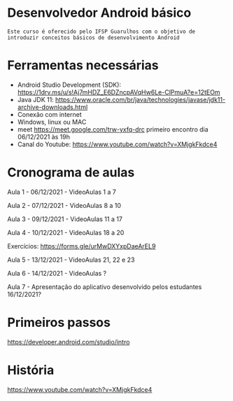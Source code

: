 # Desenvolvedor Android básico

    Este curso é oferecido pelo IFSP Guarulhos com o objetivo de introduzir conceitos básicos de desenvolvimento Android
   
   
# Ferramentas necessárias

- Android Studio Development (SDK): https://1drv.ms/u/s!Aj7mHDZ_E6DZncpAVqHw6Le-ClPmuA?e=12tEOm
- Java JDK 11: https://www.oracle.com/br/java/technologies/javase/jdk11-archive-downloads.html 
- Conexão com internet
- Windows, linux ou MAC
- meet https://meet.google.com/trw-yxfq-drc  primeiro encontro dia 06/12/2021 às 19h
- Canal do Youtube: https://www.youtube.com/watch?v=XMjgkFkdce4

# Cronograma de aulas
Aula 1 - 06/12/2021 - VideoAulas 1 a 7

Aula 2 - 07/12/2021 - VideoAulas 8 a 10

Aula 3 - 09/12/2021 - VideoAulas 11 a 17

Aula 4 - 10/12/2021 - VideoAulas 18 a 20

Exercícios: https://forms.gle/urMwDXYxpDaeArEL9

Aula 5 - 13/12/2021 - VideoAulas 21, 22 e 23

Aula 6 - 14/12/2021 - VideoAulas ?

Aula 7 - Apresentação do aplicativo desenvolvido pelos estudantes 16/12/2021?


# Primeiros passos
https://developer.android.com/studio/intro

# História

https://www.youtube.com/watch?v=XMjgkFkdce4
